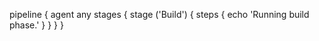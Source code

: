 pipeline { 
    agent any 
        stages { 
            stage ('Build') { 
                steps { 
                    echo 'Running build phase.' 
                }
            }
        }
    }
